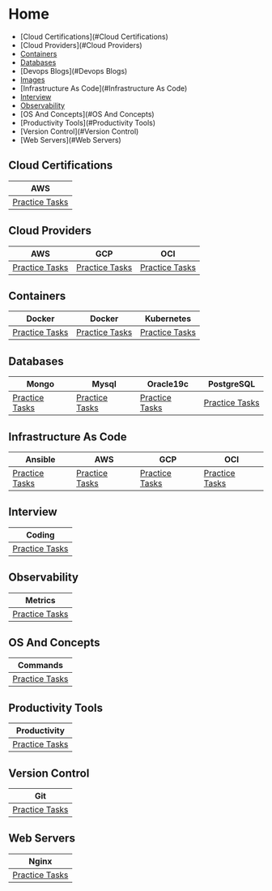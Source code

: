 # Home 

- [Cloud Certifications](#Cloud Certifications)
- [Cloud Providers](#Cloud Providers)
- [Containers](#Containers)
- [Databases](#Databases)
- [Devops Blogs](#Devops Blogs)
- [Images](#Images)
- [Infrastructure As Code](#Infrastructure As Code)
- [Interview](#Interview)
- [Observability](#Observability)
- [OS And Concepts](#OS And Concepts)
- [Productivity Tools](#Productivity Tools)
- [Version Control](#Version Control)
- [Web Servers](#Web Servers)

## Cloud Certifications

| AWS                                                                              |
|----------------------------------------------------------------------------------|
| [Practice Tasks](home/cloud_certifications/aws/taskset_aws_cloud_certifications) |

## Cloud Providers

| AWS                                                                    | GCP                                                                    | OCI                                                                    |
|------------------------------------------------------------------------|------------------------------------------------------------------------|------------------------------------------------------------------------|
| [Practice Tasks](home/cloud_providers/aws/taskset_aws_cloud_providers) | [Practice Tasks](home/cloud_providers/gcp/taskset_gcp_cloud_providers) | [Practice Tasks](home/cloud_providers/oci/taskset_oci_cloud_providers) |

## Containers

| Docker                                                             | Docker                                                                             | Kubernetes                                                                |
|--------------------------------------------------------------------|------------------------------------------------------------------------------------|---------------------------------------------------------------------------|
| [Practice Tasks](home/containers/docker/taskset_docker_containers) | [Practice Tasks](home/containers/docker_compose/taskset_docker_compose_containers) | [Practice Tasks](home/containers/kubernetes/tasket_kubernetes_containers) |

## Databases

| Mongo                                                          | Mysql                                                          | Oracle19c                                                              | PostgreSQL                                                               |
|----------------------------------------------------------------|----------------------------------------------------------------|------------------------------------------------------------------------|--------------------------------------------------------------------------|
| [Practice Tasks](home/databases/mongo/taskset_mongo_databases) | [Practice Tasks](home/databases/mysql/taskset_mysql_databases) | [Practice Tasks](home/databases/oracle19c/taskset_oracle19c_databases) | [Practice Tasks](home/databases/postgreSQL/taskset_postgreSQL_databases) |

## Infrastructure As Code

| Ansible                                                                                      | AWS                                                                                                      | GCP                                                                                                      | OCI                                                                                                      |
|----------------------------------------------------------------------------------------------|----------------------------------------------------------------------------------------------------------|----------------------------------------------------------------------------------------------------------|----------------------------------------------------------------------------------------------------------|
| [Practice Tasks](home/infrastructure_as_code/ansible/taskset_ansible_infrastructure_as_code) | [Practice Tasks](home/infrastructure_as_code/terraform/aws/taskset_aws_terraform_infrastructure_as_code) | [Practice Tasks](home/infrastructure_as_code/terraform/gcp/taskset_gcp_terraform_infrastructure_as_code) | [Practice Tasks](home/infrastructure_as_code/terraform/oci/taskset_oci_terraform_infrastructure_as_code) |

## Interview

| Coding                                                                                   |
|------------------------------------------------------------------------------------------|
| [Practice Tasks](home/interview/coding_assignments/taskset_coding_assignments_interview) |

## Observability

| Metrics                                                                    |
|----------------------------------------------------------------------------|
| [Practice Tasks](home/observability/metrics/taskset_metrics_observability) |

## OS And Concepts

| Commands                                                                         |
|----------------------------------------------------------------------------------|
| [Practice Tasks](home/os_and_concepts/commands/taskset_commands_os_and_concepts) |

## Productivity Tools

| Productivity                                                         |
|----------------------------------------------------------------------|
| [Practice Tasks](home/productivity_tools/taskset_productivity_tools) |

## Version Control

| Git                                                                    |
|------------------------------------------------------------------------|
| [Practice Tasks](home/version_control/git/taskset_git_version_control) |

## Web Servers

| Nginx                                                              |
|--------------------------------------------------------------------|
| [Practice Tasks](home/web_servers/nginx/taskset_nginx_web_servers) |

